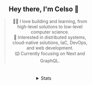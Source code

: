 <div align="center">

## Hey there, I'm Celso 🙂

<div style="max-width: 300px; ">

> 🧙‍♂️ I love building and learning, from high-level solutions to low-level computer science.<br>
> 🦉 Interested in distributed systems, cloud-native solutions, IaC, DevOps, and web development.<br>
> ⌨️ Currently focusing on Next and GraphQL.<br>

</div>

#

<details align="center">
<summary>Stats</summary>

<cr/>

<p style="text-align: center;">
<!--START_SECTION:waka-->

```txt
From: 15 December 2023 - To: 14 January 2024

Markdown     33 hrs 46 mins  █████████▒░░░░░░░░░░░░░░░   37.31 %
TypeScript   24 hrs 42 mins  ██████▓░░░░░░░░░░░░░░░░░░   27.30 %
JavaScript   4 hrs 42 mins   █▒░░░░░░░░░░░░░░░░░░░░░░░   05.21 %
Go           4 hrs 36 mins   █▒░░░░░░░░░░░░░░░░░░░░░░░   05.10 %
YAML         3 hrs 51 mins   █░░░░░░░░░░░░░░░░░░░░░░░░   04.27 %
```

<!--END_SECTION:waka-->
</p>
  
<!-- <div> -->
<!---->
<!-- <img src="http://github-readme-stats.vercel.app/api/top-langs/?username=celsobenedetti&layout=compact&custom_title=Languages&include_all_commits=true&count_private=true&langs_count=6&theme=transparent&bg_color=00000000" height="180em"/> -->
<!-- <img src="https://streak-stats.demolab.com?user=celsobenedetti&theme=transparent" height="180rem"/> -->
<!---->
<!-- </div> -->
<!---->
<!-- # -->
<!---->
<!-- <a href="https://wakatime.com/@8a52c0fd-ec78-403a-81d0-07c674c564b3" title="Time coded since Jan 17 2022"> -->
<!-- <img src="https://wakatime.com/badge/user/8a52c0fd-ec78-403a-81d0-07c674c564b3.svg" alt="Wakatime 2022" title="Time coded since Jan 17 2022" /> -->
<!-- </a> -->

</details>

</div>
